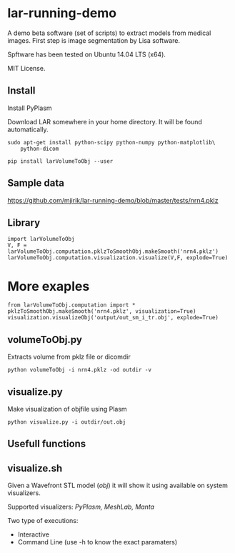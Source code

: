 lar-running-demo
=============

A demo beta software (set of scripts) to extract models from medical images.
First step is image segmentation by Lisa software.

Spftware has been tested on Ubuntu 14.04 LTS (x64).

MIT License.


Install
-------

Install PyPlasm

Download LAR somewhere in your home directory. It will be found automatically.

    sudo apt-get install python-scipy python-numpy python-matplotlib\
        python-dicom

    pip install larVolumeToObj --user
    

Sample data
-----------

https://github.com/mjirik/lar-running-demo/blob/master/tests/nrn4.pklz


Library
-------

    import larVolumeToObj
    V, F = larVolumeToObj.computation.pklzToSmoothObj.makeSmooth('nrn4.pklz')
    larVolumeToObj.computation.visualization.visualize(V,F, explode=True)

More exaples
============

    from larVolumeToObj.computation import *
    pklzToSmoothObj.makeSmooth('nrn4.pklz', visualization=True)
    visualization.visualizeObj('output/out_sm_i_tr.obj', explode=True)



volumeToObj.py
-------------

Extracts volume from pklz file or dicomdir

    python volumeToObj -i nrn4.pklz -od outdir -v


visualize.py
------------

Make visualization of objfile using Plasm

    python visualize.py -i outdir/out.obj


Usefull functions
-----------------



visualize.sh
-------------
Given a Wavefront STL model (*obj*) it will show it using available on system visualizers.

Supported visualizers: *PyPlasm, MeshLab, Manta*

Two type of executions:

* Interactive
* Command Line (use -h to know the exact paramaters)
